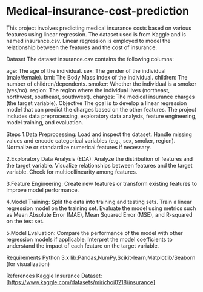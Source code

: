 # Medical-insurance-cost-prediction

This project involves predicting medical insurance costs based on various features using linear regression. The dataset used is from Kaggle and is named insurance.csv. Linear regression is employed to model the relationship between the features and the cost of insurance.

Dataset
The dataset insurance.csv contains the following columns:

age: The age of the individual.
sex: The gender of the individual (male/female).
bmi: The Body Mass Index of the individual.
children: The number of children/dependents.
smoker: Whether the individual is a smoker (yes/no).
region: The region where the individual lives (northeast, northwest, southeast, southwest).
charges: The medical insurance charges (the target variable).
Objective
The goal is to develop a linear regression model that can predict the charges based on the other features. The project includes data preprocessing, exploratory data analysis, feature engineering, model training, and evaluation.

Steps
1.Data Preprocessing:
Load and inspect the dataset.
Handle missing values and encode categorical variables (e.g., sex, smoker, region).
Normalize or standardize numerical features if necessary.

2.Exploratory Data Analysis (EDA):
Analyze the distribution of features and the target variable.
Visualize relationships between features and the target variable.
Check for multicollinearity among features.

3.Feature Engineering:
Create new features or transform existing features to improve model performance.

4.Model Training:
Split the data into training and testing sets.
Train a linear regression model on the training set.
Evaluate the model using metrics such as Mean Absolute Error (MAE), Mean Squared Error (MSE), and R-squared on the test set.

5.Model Evaluation:
Compare the performance of the model with other regression models if applicable.
Interpret the model coefficients to understand the impact of each feature on the target variable.

Requirements
Python 3.x
lib:Pandas,NumPy,Scikit-learn,Matplotlib/Seaborn (for visualization)

References
Kaggle Insurance Dataset: [https://www.kaggle.com/datasets/mirichoi0218/insurance]
